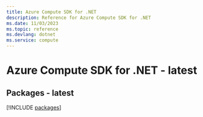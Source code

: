 ```yaml
---
title: Azure Compute SDK for .NET
description: Reference for Azure Compute SDK for .NET
ms.date: 11/03/2023
ms.topic: reference
ms.devlang: dotnet
ms.service: compute
---
```

# Azure Compute SDK for .NET - latest
## Packages - latest
[!INCLUDE [packages](compute-index.md)]